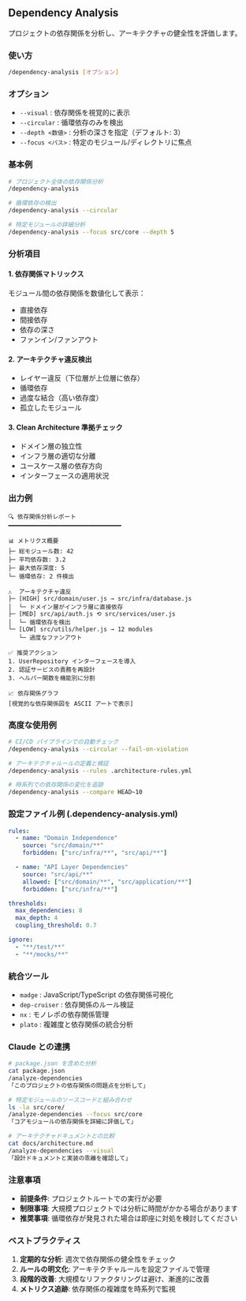 ## Dependency Analysis

プロジェクトの依存関係を分析し、アーキテクチャの健全性を評価します。

### 使い方

```bash
/dependency-analysis [オプション]
```

### オプション

- `--visual` : 依存関係を視覚的に表示
- `--circular` : 循環依存のみを検出
- `--depth <数値>` : 分析の深さを指定（デフォルト: 3）
- `--focus <パス>` : 特定のモジュール/ディレクトリに焦点

### 基本例

```bash
# プロジェクト全体の依存関係分析
/dependency-analysis

# 循環依存の検出
/dependency-analysis --circular

# 特定モジュールの詳細分析
/dependency-analysis --focus src/core --depth 5
```

### 分析項目

#### 1. 依存関係マトリックス

モジュール間の依存関係を数値化して表示：

- 直接依存
- 間接依存
- 依存の深さ
- ファンイン/ファンアウト

#### 2. アーキテクチャ違反検出

- レイヤー違反（下位層が上位層に依存）
- 循環依存
- 過度な結合（高い依存度）
- 孤立したモジュール

#### 3. Clean Architecture 準拠チェック

- ドメイン層の独立性
- インフラ層の適切な分離
- ユースケース層の依存方向
- インターフェースの適用状況

### 出力例

```
🔍 依存関係分析レポート
━━━━━━━━━━━━━━━━━━━━━━━━━━━━━━━━

📊 メトリクス概要
├─ 総モジュール数: 42
├─ 平均依存数: 3.2
├─ 最大依存深度: 5
└─ 循環依存: 2 件検出

⚠️  アーキテクチャ違反
├─ [HIGH] src/domain/user.js → src/infra/database.js
│  └─ ドメイン層がインフラ層に直接依存
├─ [MED] src/api/auth.js ⟲ src/services/user.js
│  └─ 循環依存を検出
└─ [LOW] src/utils/helper.js → 12 modules
   └─ 過度なファンアウト

✅ 推奨アクション
1. UserRepository インターフェースを導入
2. 認証サービスの責務を再設計
3. ヘルパー関数を機能別に分割

📈 依存関係グラフ
[視覚的な依存関係図を ASCII アートで表示]
```

### 高度な使用例

```bash
# CI/CD パイプラインでの自動チェック
/dependency-analysis --circular --fail-on-violation

# アーキテクチャルールの定義と検証
/dependency-analysis --rules .architecture-rules.yml

# 時系列での依存関係の変化を追跡
/dependency-analysis --compare HEAD~10
```

### 設定ファイル例 (.dependency-analysis.yml)

```yaml
rules:
  - name: "Domain Independence"
    source: "src/domain/**"
    forbidden: ["src/infra/**", "src/api/**"]

  - name: "API Layer Dependencies"
    source: "src/api/**"
    allowed: ["src/domain/**", "src/application/**"]
    forbidden: ["src/infra/**"]

thresholds:
  max_dependencies: 8
  max_depth: 4
  coupling_threshold: 0.7

ignore:
  - "**/test/**"
  - "**/mocks/**"
```

### 統合ツール

- `madge` : JavaScript/TypeScript の依存関係可視化
- `dep-cruiser` : 依存関係のルール検証
- `nx` : モノレポの依存関係管理
- `plato` : 複雑度と依存関係の統合分析

### Claude との連携

```bash
# package.json を含めた分析
cat package.json
/analyze-dependencies
「このプロジェクトの依存関係の問題点を分析して」

# 特定モジュールのソースコードと組み合わせ
ls -la src/core/
/analyze-dependencies --focus src/core
「コアモジュールの依存関係を詳細に評価して」

# アーキテクチャドキュメントとの比較
cat docs/architecture.md
/analyze-dependencies --visual
「設計ドキュメントと実装の乖離を確認して」
```

### 注意事項

- **前提条件**: プロジェクトルートでの実行が必要
- **制限事項**: 大規模プロジェクトでは分析に時間がかかる場合があります
- **推奨事項**: 循環依存が発見された場合は即座に対処を検討してください

### ベストプラクティス

1. **定期的な分析**: 週次で依存関係の健全性をチェック
2. **ルールの明文化**: アーキテクチャルールを設定ファイルで管理
3. **段階的改善**: 大規模なリファクタリングは避け、漸進的に改善
4. **メトリクス追跡**: 依存関係の複雑度を時系列で監視
